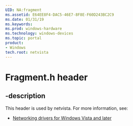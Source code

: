 ```yaml
---
UID: NA:fragment
ms.assetid: E64EE8F4-DAC5-46E7-8F8E-F60D243BC2C9
ms.date: 01/31/19
ms.keywords: 
ms.prod: windows-hardware
ms.technology: windows-devices
ms.topic: portal
product:
- Windows
tech.root: netvista
---
```


# Fragment.h header


## -description


This header is used by netvista. For more information, see:

- [Networking drivers for Windows Vista and later](../_netvista/index.md)
